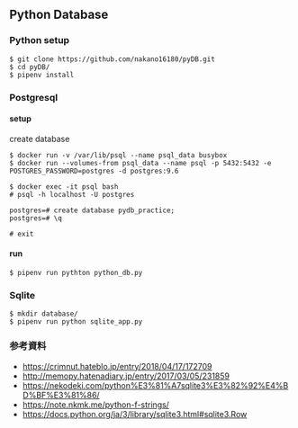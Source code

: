 ## Python Database

### Python setup

```
$ git clone https://github.com/nakano16180/pyDB.git
$ cd pyDB/
$ pipenv install
```

### Postgresql
#### setup
create database

```
$ docker run -v /var/lib/psql --name psql_data busybox
$ docker run --volumes-from psql_data --name psql -p 5432:5432 -e POSTGRES_PASSWORD=postgres -d postgres:9.6
```

```
$ docker exec -it psql bash
# psql -h localhost -U postgres

postgres=# create database pydb_practice;
postgres=# \q

# exit
```

#### run

```
$ pipenv run pythton python_db.py
```


### Sqlite

```
$ mkdir database/
$ pipenv run python sqlite_app.py
```

### 参考資料
- https://crimnut.hateblo.jp/entry/2018/04/17/172709
- http://memopy.hatenadiary.jp/entry/2017/03/05/231859
- https://nekodeki.com/python%E3%81%A7sqlite3%E3%82%92%E4%BD%BF%E3%81%86/
- https://note.nkmk.me/python-f-strings/
- https://docs.python.org/ja/3/library/sqlite3.html#sqlite3.Row